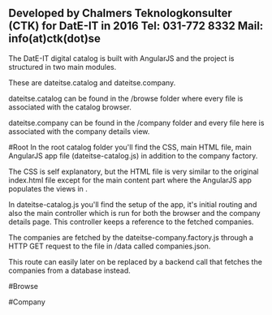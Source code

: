 Developed by Chalmers Teknologkonsulter (CTK) for DatE-IT in 2016
Tel: 031-772 8332
Mail: info(at)ctk(dot)se
------------------------------------------------------------------------

The DatE-IT digital catalog is built with AngularJS and the project is 
structured in two main modules.

These are dateitse.catalog and dateitse.company.
 
dateitse.catalog can be found in the /browse folder where every file is 
associated with the catalog browser.
 
dateitse.company can be found in the /company folder and every file here
 is associated with the company details view.

#Root
In the root catalog folder you'll find the CSS, main HTML file, main 
AngularJS app file (dateitse-catalog.js) in addition to the company factory.

The CSS is self explanatory, but the HTML file is very similar to the 
original index.html file except for the main content part where the 
AngularJS app populates the views in <ui-view>.

In dateitse-catalog.js you'll find the setup of the app, it's initial 
routing and also the main controller which is run for both the browser
and the company details page. This controller keeps a reference to 
the fetched companies.
 
The companies are fetched by the dateitse-company.factory.js through a 
HTTP GET request to the file in /data called companies.json.

This route can easily later on be replaced by a backend call that 
fetches the companies from a database instead.

#Browse

#Company
